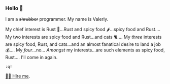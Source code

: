 ### Hello 👋

I am a ~~shrubber~~ programmer. My name is Valeriy.

My chief interest is Rust 🦀...Rust and spicy food 🌶️...spicy food and Rust.... My two interests are spicy food and Rust...and cats 🐈.... My *three* interests are spicy food, Rust, and cats...and an almost fanatical desire to land a job 💰.... My *four*...no... *Amongst* my interests...are such elements as spicy food, Rust.... I'll come in again.

`:q!`

[🧑‍💻 Hire me](https://github.com/vvv/cv).

<!--
**vvv/vvv** is a ✨ _special_ ✨ repository because its `README.md` (this file) appears on your GitHub profile.

Here are some ideas to get you started:

- 🔭 I’m currently working on ...
- 🌱 I’m currently learning ...
- 👯 I’m looking to collaborate on ...
- 🤔 I’m looking for help with ...
- 💬 Ask me about ...
- 📫 How to reach me: ...
- 😄 Pronouns: ...
- ⚡ Fun fact: ...
-->
